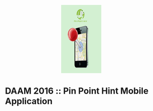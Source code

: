 <div align="center">
<img src="https://github.com/avsilva/daam-2016/blob/master/PinPointHint/app/src/main/res/app_logo.png">
</div>

DAAM 2016 :: Pin Point Hint Mobile Application 
===================
